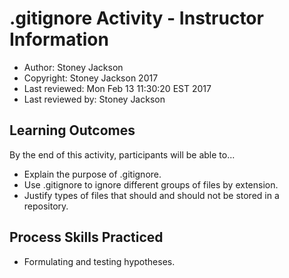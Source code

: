 # .gitignore Activity - Instructor Information

- Author: Stoney Jackson
- Copyright: Stoney Jackson 2017
- Last reviewed: Mon Feb 13 11:30:20 EST 2017
- Last reviewed by: Stoney Jackson

## Learning Outcomes

By the end of this activity, participants will be able to...

- Explain the purpose of .gitignore.
- Use .gitignore to ignore different groups of files by extension.
- Justify types of files that should and should not be stored in a repository.

## Process Skills Practiced

- Formulating and testing hypotheses.
